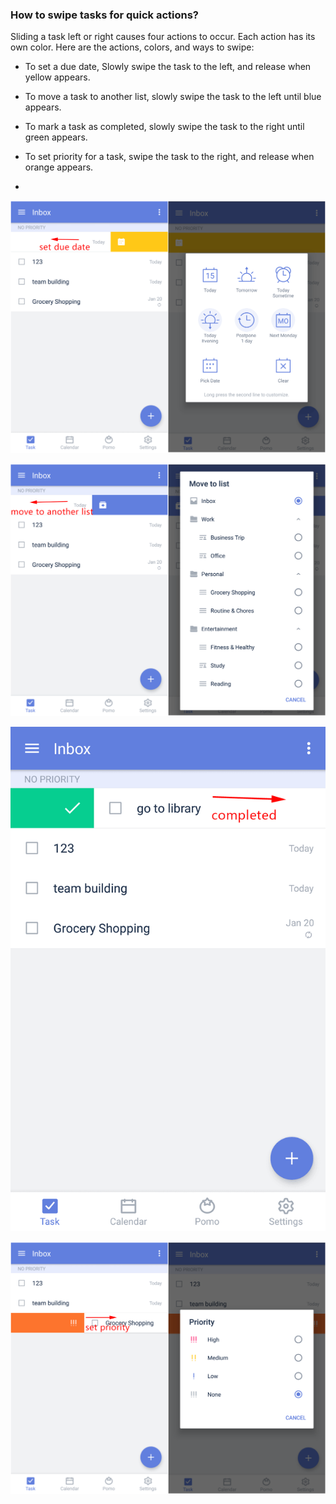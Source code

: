 ### How to swipe tasks for quick actions?

Sliding a task left or right causes four actions to occur. Each action has its own color. Here are the actions, colors, and ways to swipe:

* To set a due date, Slowly swipe the task to the left, and release when yellow appears.

* To move a task to another list, slowly swipe the task to the left until blue appears.

* To mark a task as completed, slowly swipe the task to the right until green appears.

* To set priority for a task, swipe the task to the right, and release when orange appears.

* 
![](../../images/ticktick-android-app/task/3.3.10.1.png)

![](../../images/ticktick-android-app/task/3.3.10.2.png)

![](../../images/ticktick-android-app/task/3.3.10.3.png)

![](../../images/ticktick-android-app/task/3.3.10.4.png)

